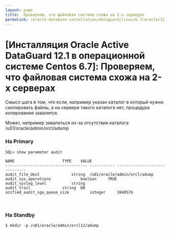 ```yaml
---
layout: page
title:  Проверяем, что файловая система схожа на 2-х серверах
permalink: /oracle-database-installation/dataguard/linux/6.7/oracle/12.1/check-duplicate-env/
---
```


# [Инсталляция Oracle Active DataGuard 12.1 в операционной системе Centos 6.7]: Проверяем, что файловая система схожа на 2-х серверах

Смысл шага в том, что если, например указан каталог в который нужно скопировать файлы, а на сервере такого каталога нет, процедура копирования завалится.

Может, например завалиться из-за отсутствия каталога /u01/oracle/admin/orcl/adump


### На Primary

	SQL> show parameter audit

	NAME				     TYPE	 VALUE
	------------------------------------ ----------- ------------------------------
	audit_file_dest 		     string	 /u01/oracle/admin/orcl/adump
	audit_sys_operations		     boolean	 TRUE
	audit_syslog_level		     string
	audit_trail			     string	 DB
	unified_audit_sga_queue_size	     integer	 1048576


<br/>

### На Standby


	$ mkdir -p /u01/oracle/admin/orcl12/adump
